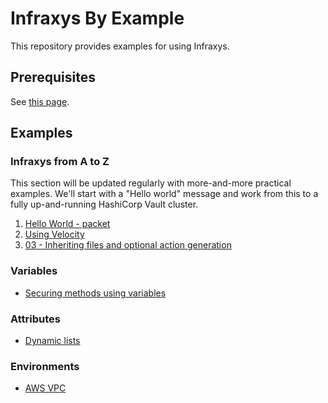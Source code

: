 # Infraxys By Example

This repository provides examples for using Infraxys.

## Prerequisites

See [this page](./prerequisites.md).

## Examples

### Infraxys from A to Z

This section will be updated regularly with more-and-more practical examples. We'll start with a "Hello world" message and work from this to a fully up-and-running HashiCorp Vault cluster.

1. [Hello World - packet](modules/infraxys-a-to-z/01-hello-world/README.md)
1. [Using Velocity](modules/infraxys-a-to-z/02-velocity-attributes/README.md)
1. [03 - Inheriting files and optional action generation](modules/infraxys-a-to-z/03-inheriting-files-and-conditional-actions/README.md)

### Variables

- [Securing methods using variables](variables/secure-methods/README.md)

### Attributes

- [Dynamic lists](attributes/dynamic-lists/README.md)

### Environments

- [AWS VPC](modules/environments/VPC/README.md)
